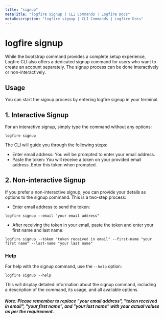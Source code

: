 ```yaml
---
title: "signup"
metaTitle: "logfire signup | CLI Commands | Logfire Docs"
metaDescription: "logfire signup | CLI Commands | Logfire Docs"
---
```


# logfire signup
While the bootstrap command provides a complete setup experience, Logfire CLI also offers a dedicated signup command for users who want to create an account separately. The signup process can be done interactively or non-interactively.

## Usage
You can start the signup process by entering logfire signup in your terminal.

## 1. Interactive Signup
   For an interactive signup, simply type the command without any options:

   ```
   logfire signup
   ```
      
   The CLI will guide you through the following steps:
      
   - Enter email address: You will be prompted to enter your email address.
   - Paste the token: You will receive a token on your provided email address. Enter this token when prompted.

## 2. Non-interactive Signup
If you prefer a non-interactive signup, you can provide your details as options to the signup command. This is a two-step process:

- Enter email address to send the token:

```
logfire signup --email "your email address"  
```

- After receiving the token in your email, paste the token and enter your first name and last name:

```
logfire signup --token "token received in email" --first-name "your first name" --last-name "your last name"  
```

### Help
For help with the signup command, use the ```--help``` option:
```
logfire signup --help
```

This will display detailed information about the signup command, including a description of the command, its usage, and all available options.

##### Note: Please remember to replace "your email address", "token received in email", "your first name", and "your last name" with your actual values as per the requirement.